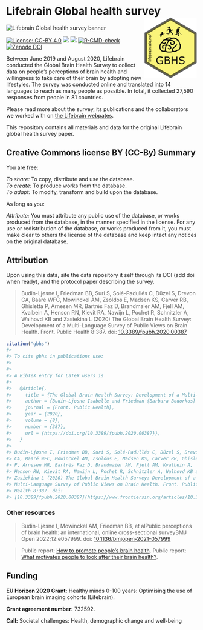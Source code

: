 
<!-- README.md is generated from README.Rmd. Please edit that file -->

# Lifebrain Global health survey <img src="man/figures/logo.png" align="right" alt="" width="138.5" />

![Lifebrain Global health survey
banner](./inst/img/lifebrain-banner-1771x417-72px.jpeg)

<!-- badges: start -->

[![License: CC-BY
4.0](https://img.shields.io/badge/license-CC--BY%204.0-blue.svg)](https://cran.r-project.org/web/licenses/CC-BY%204.0)
[![](https://img.shields.io/github/languages/code-size/lifebrain/gbhs.svg)](https://github.com/Lifebrain/gbhs)
[![](https://img.shields.io/badge/doi-10.3389/fpubh.2020.00387-green.svg)](https://doi.org/10.3389/fpubh.2020.00387)
[![R-CMD-check](https://github.com/Lifebrain/gbhs/actions/workflows/R-CMD-check.yaml/badge.svg)](https://github.com/Lifebrain/gbhs/actions/workflows/R-CMD-check.yaml)
[![Zenodo
DOI](https://zenodo.org/badge/535578726.svg)](https://zenodo.org/badge/latestdoi/535578726)
<!-- badges: end -->

Between June 2019 and August 2020, Lifebrain conducted the Global Brain
Health Survey to collect data on people’s perceptions of brain health
and willingness to take care of their brain by adopting new lifestyles.
The survey was conducted online and translated into 14 languages to
reach as many people as possible. In total, it collected 27,590
responses from people in 81 countries.

Please read more about the survey, its publications and the
collaborators we worked with on [the Lifebrain
webpates](https://www.lifebrain.uio.no/global-brain-health-survey/).

This repository contains all materials and data for the original
Lifebrain global health survey paper.

## Creative Commons license BY (CC-By) Summary

You are free:

*To share:* To copy, distribute and use the database.  
*To create:* To produce works from the database.  
*To adapt:* To modify, transform and build upon the database.

As long as you:

*Attribute:* You must attribute any public use of the database, or works
produced from the database, in the manner specified in the license. For
any use or redistribution of the database, or works produced from it,
you must make clear to others the license of the database and keep
intact any notices on the original database.

## Attribution

Upon using this data, site the data repository it self through its DOI
(add doi when ready), and the protocol paper describing the survey.

> Budin-Ljøsne I, Friedman BB, Suri S, Solé-Padullés C, Düzel S, Drevon
> CA, Baaré WFC, Mowinckel AM, Zsoldos E, Madsen KS, Carver RB,
> Ghisletta P, Arnesen MR, Bartrés Faz D, Brandmaier AM, Fjell AM,
> Kvalbein A, Henson RN, Kievit RA, Nawijn L, Pochet R, Schnitzler A,
> Walhovd KB and Zasiekina L (2020) The Global Brain Health Survey:
> Development of a Multi-Language Survey of Public Views on Brain
> Health. Front. Public Health 8:387. doi:
> [10.3389/fpubh.2020.00387](https://www.frontiersin.org/articles/10.3389/fpubh.2020.00387/full)

``` r
citation("gbhs")
#> 
#> To cite gbhs in publications use:
#> 
#> 
#> A BibTeX entry for LaTeX users is
#> 
#>   @Article{,
#>     title = {The Global Brain Health Survey: Development of a Multi-Language Survey of Public Views on Brain Health},
#>     author = {Budin-Ljosne Isabelle and Friedman {Barbara Bodorkos} and Suri Sana and Solé-Padullés Cristina and Düzel Sandra and Drevon {Christian A.} and Baaré {William F. C.} and Mowinckel {Athanasia Monika} and Zsoldos Enikő and Madsen {Kathrine Skak} and Carver {Rebecca Bruu} and Ghisletta Paolo and Arnesen {Mari R.} and Faz {David Bartrés} and Brandmaier {Andreas M.} and Fjell {Anders Martin} and Kvalbein Aud and Henson {Richard N.} and Kievit {Rogier A.} and Nawijn Laura and Pochet Roland and Schnitzler Alfons and Walhovd {Kristine B.} and Zasiekina Larysa},
#>     journal = {Front. Public Health},
#>     year = {2020},
#>     volume = {8},
#>     number = {387},
#>     url = {https://doi.org/10.3389/fpubh.2020.00387}},
#>   }
#> 
#> Budin-Ljøsne I, Friedman BB, Suri S, Solé-Padullés C, Düzel S, Drevon
#> CA, Baaré WFC, Mowinckel AM, Zsoldos E, Madsen KS, Carver RB, Ghisletta
#> P, Arnesen MR, Bartrés Faz D, Brandmaier AM, Fjell AM, Kvalbein A,
#> Henson RN, Kievit RA, Nawijn L, Pochet R, Schnitzler A, Walhovd KB and
#> Zasiekina L (2020) The Global Brain Health Survey: Development of a
#> Multi-Language Survey of Public Views on Brain Health. Front. Public
#> Health 8:387. doi:
#> [10.3389/fpubh.2020.00387](https://www.frontiersin.org/articles/10.3389/fpubh.2020.00387/full)
```

### Other resources

> Budin-Ljøsne I, Mowinckel AM, Friedman BB, et alPublic perceptions of
> brain health: an international, online cross-sectional surveyBMJ Open
> 2022;12:e057999. doi:
> [10.1136/bmjopen-2021-057999](https://bmjopen.bmj.com/content/12/4/e057999)

> Public report: [How to promote people’s brain
> health](https://www.lifebrain.uio.no/news/how-to-promote.html). Public
> report: [What motivates people to look after their brain
> health?](https://www.lifebrain.uio.no/news/what-motivates.html).

## Funding

**EU Horizon 2020 Grant:** Healthy minds 0-100 years: Optimising the use
of European brain imaging cohorts (Lifebrain).

**Grant agreement number:** 732592.

**Call:** Societal challenges: Health, demographic change and well-being
